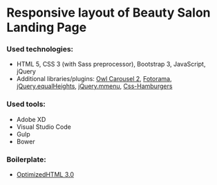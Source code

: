 # Responsive layout of Beauty Salon Landing Page

### Used technologies:

- HTML 5, CSS 3 (with Sass preprocessor), Bootstrap 3, JavaScript, jQuery
- Additional libraries/plugins: [Owl Carousel 2](https://owlcarousel2.github.io/OwlCarousel2/), [Fotorama](https://github.com/artpolikarpov/fotorama),
  [jQuery.equalHeights](https://github.com/mattbanks/jQuery.equalHeights), [jQuery.mmenu](https://github.com/FrDH/jQuery.mmenu), [Css-Hamburgers](https://jonsuh.com/hamburgers/)

### Used tools:

- Adobe XD
- Visual Studio Code
- Gulp
- Bower

### Boilerplate:

- [OptimizedHTML 3.0](https://github.com/agragregra/optimizedhtml-start-template)
